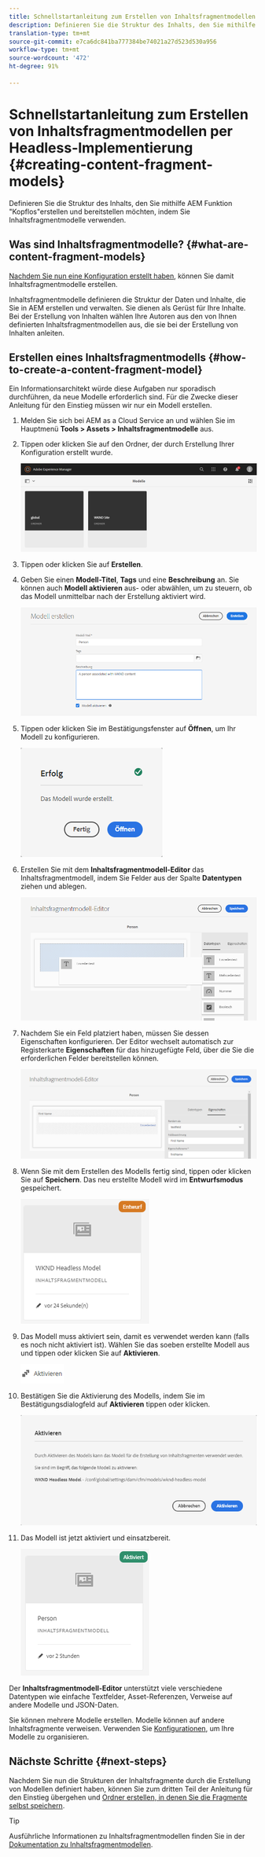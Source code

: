 ```yaml
---
title: Schnellstartanleitung zum Erstellen von Inhaltsfragmentmodellen per Headless-Implementierung
description: Definieren Sie die Struktur des Inhalts, den Sie mithilfe AEM Funktion "Kopflos"erstellen und bereitstellen möchten, indem Sie Inhaltsfragmentmodelle verwenden.
translation-type: tm+mt
source-git-commit: e7ca6dc841ba777384be74021a27d523d530a956
workflow-type: tm+mt
source-wordcount: '472'
ht-degree: 91%

---
```



# Schnellstartanleitung zum Erstellen von Inhaltsfragmentmodellen per Headless-Implementierung {#creating-content-fragment-models}

Definieren Sie die Struktur des Inhalts, den Sie mithilfe AEM Funktion &quot;Kopflos&quot;erstellen und bereitstellen möchten, indem Sie Inhaltsfragmentmodelle verwenden.

## Was sind Inhaltsfragmentmodelle? {#what-are-content-fragment-models}

[Nachdem Sie nun eine Konfiguration erstellt haben](create-configuration.md), können Sie damit Inhaltsfragmentmodelle erstellen.

Inhaltsfragmentmodelle definieren die Struktur der Daten und Inhalte, die Sie in AEM erstellen und verwalten. Sie dienen als Gerüst für Ihre Inhalte. Bei der Erstellung von Inhalten wählen Ihre Autoren aus den von Ihnen definierten Inhaltsfragmentmodellen aus, die sie bei der Erstellung von Inhalten anleiten.

## Erstellen eines Inhaltsfragmentmodells {#how-to-create-a-content-fragment-model}

Ein Informationsarchitekt würde diese Aufgaben nur sporadisch durchführen, da neue Modelle erforderlich sind. Für die Zwecke dieser Anleitung für den Einstieg müssen wir nur ein Modell erstellen.

1. Melden Sie sich bei AEM as a Cloud Service an und wählen Sie im Hauptmenü **Tools > Assets > Inhaltsfragmentmodelle** aus.
1. Tippen oder klicken Sie auf den Ordner, der durch Erstellung Ihrer Konfiguration erstellt wurde.

   ![Der Ordner „Modelle“](../assets/models-folder.png)
1. Tippen oder klicken Sie auf **Erstellen**.
1. Geben Sie einen **Modell-Titel**, **Tags** und eine **Beschreibung** an. Sie können auch **Modell aktivieren** aus- oder abwählen, um zu steuern, ob das Modell unmittelbar nach der Erstellung aktiviert wird.

   ![Erstellen eines Modells](../assets/models-create.png)
1. Tippen oder klicken Sie im Bestätigungsfenster auf **Öffnen**, um Ihr Modell zu konfigurieren.

   ![Bestätigungsfenster](../assets/models-confirmation.png)
1. Erstellen Sie mit dem **Inhaltsfragmentmodell-Editor** das Inhaltsfragmentmodell, indem Sie Felder aus der Spalte **Datentypen** ziehen und ablegen.

   ![Ziehen und Ablegen von Feldern](../assets/models-drag-and-drop.png)

1. Nachdem Sie ein Feld platziert haben, müssen Sie dessen Eigenschaften konfigurieren. Der Editor wechselt automatisch zur Registerkarte **Eigenschaften** für das hinzugefügte Feld, über die Sie die erforderlichen Felder bereitstellen können.

   ![Konfigurieren von Eigenschaften](../assets/models-configure-properties.png)
1. Wenn Sie mit dem Erstellen des Modells fertig sind, tippen oder klicken Sie auf **Speichern**. Das neu erstellte Modell wird im **Entwurfsmodus** gespeichert.

   ![Modell im Entwurfsmodus](../assets/models-draft.png)
1. Das Modell muss aktiviert sein, damit es verwendet werden kann (falls es noch nicht aktiviert ist). Wählen Sie das soeben erstellte Modell aus und tippen oder klicken Sie auf **Aktivieren**.

   ![Aktivieren des Modells](../assets/models-enable.png)
1. Bestätigen Sie die Aktivierung des Modells, indem Sie im Bestätigungsdialogfeld auf **Aktivieren** tippen oder klicken.

   ![Dialogfeld zum Bestätigen der Aktivierung](../assets/models-enabling.png)
1. Das Modell ist jetzt aktiviert und einsatzbereit.

   ![Modell aktiviert](../assets/models-enabled.png)

Der **Inhaltsfragmentmodell-Editor** unterstützt viele verschiedene Datentypen wie einfache Textfelder, Asset-Referenzen, Verweise auf andere Modelle und JSON-Daten.

Sie können mehrere Modelle erstellen. Modelle können auf andere Inhaltsfragmente verweisen. Verwenden Sie [Konfigurationen](create-configuration.md), um Ihre Modelle zu organisieren.

## Nächste Schritte {#next-steps}

Nachdem Sie nun die Strukturen der Inhaltsfragmente durch die Erstellung von Modellen definiert haben, können Sie zum dritten Teil der Anleitung für den Einstieg übergehen und [Ordner erstellen, in denen Sie die Fragmente selbst speichern](create-assets-folder.md).

>[!TIP]
>
>Ausführliche Informationen zu Inhaltsfragmentmodellen finden Sie in der [Dokumentation zu Inhaltsfragmentmodellen](/help/assets/content-fragments/content-fragments-models.md).
